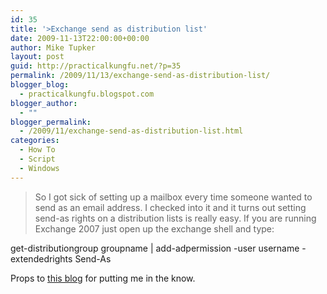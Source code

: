 ```yaml
---
id: 35
title: '>Exchange send as distribution list'
date: 2009-11-13T22:00:00+00:00
author: Mike Tupker
layout: post
guid: http://practicalkungfu.net/?p=35
permalink: /2009/11/13/exchange-send-as-distribution-list/
blogger_blog:
  - practicalkungfu.blogspot.com
blogger_author:
  - ""
blogger_permalink:
  - /2009/11/exchange-send-as-distribution-list.html
categories:
  - How To
  - Script
  - Windows
---
```

>So I got sick of setting up a mailbox every time someone wanted to send as an email address. I checked into it and it turns out setting send-as rights on a distribution lists is really easy. If you are running Exchange 2007 just open up the exchange shell and type:

get-distributiongroup groupname | add-adpermission -user username -extendedrights Send-As

Props to [this blog](http://www.jasonslater.co.uk/2008/05/16/sending-email-from-a-distribution-list-group/) for putting me in the know.